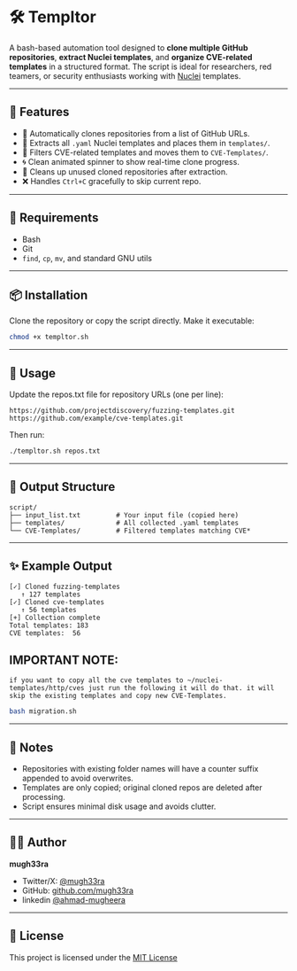 
# 🛠️ Templtor

A bash-based automation tool designed to **clone multiple GitHub repositories**, **extract Nuclei templates**, and **organize CVE-related templates** in a structured format. The script is ideal for researchers, red teamers, or security enthusiasts working with [Nuclei](https://github.com/projectdiscovery/nuclei) templates.

---

## 🎯 Features

- 🚀 Automatically clones repositories from a list of GitHub URLs.
- 📁 Extracts all `.yaml` Nuclei templates and places them in `templates/`.
- 🔐 Filters CVE-related templates and moves them to `CVE-Templates/`.
- 🌀 Clean animated spinner to show real-time clone progress.
- 🧼 Cleans up unused cloned repositories after extraction.
- ❌ Handles `Ctrl+C` gracefully to skip current repo.

---

## 🧰 Requirements

- Bash
- Git
- `find`, `cp`, `mv`, and standard GNU utils

---

## 📦 Installation

Clone the repository or copy the script directly. Make it executable:

```bash
chmod +x templtor.sh
```

---

## 🚀 Usage

Update the repos.txt file for repository URLs (one per line):

```
https://github.com/projectdiscovery/fuzzing-templates.git
https://github.com/example/cve-templates.git
```

Then run:

```bash
./templtor.sh repos.txt
```

---

## 📁 Output Structure

```
script/
├── input_list.txt         # Your input file (copied here)
├── templates/             # All collected .yaml templates
└── CVE-Templates/         # Filtered templates matching CVE*
```

---

## ✨ Example Output

```
[✓] Cloned fuzzing-templates
   ↑ 127 templates
[✓] Cloned cve-templates
   ↑ 56 templates
[+] Collection complete
Total templates: 183
CVE templates:  56
```
## IMPORTANT NOTE:
```
if you want to copy all the cve templates to ~/nuclei-templates/http/cves just run the following it will do that. it will skip the existing templates and copy new CVE-Templates.
```
```bash
bash migration.sh
```
---

## 📌 Notes

- Repositories with existing folder names will have a counter suffix appended to avoid overwrites.
- Templates are only copied; original cloned repos are deleted after processing.
- Script ensures minimal disk usage and avoids clutter.

---

## 👨‍💻 Author

**mugh33ra**

- Twitter/X: [@mugh33ra](https://x.com/mugh33ra)
- GitHub: [github.com/mugh33ra](https://github.com/mugh33ra)
- linkedin [@ahmad-mugheera](https://www.linkedin.com/ahmad-mugheera)

---

## 📝 License

This project is licensed under the [MIT License](https://opensource.org/licenses/MIT)
